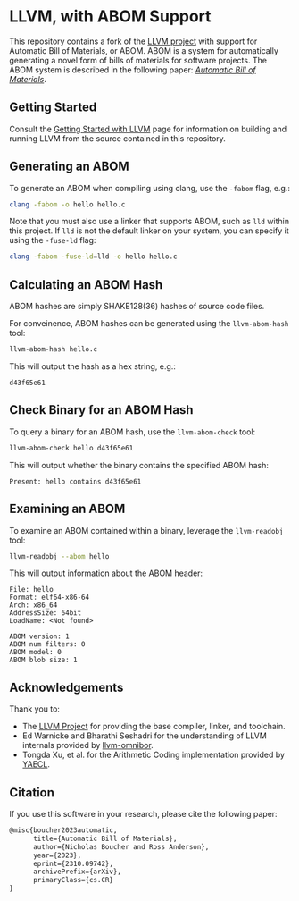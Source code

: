 # LLVM, with ABOM Support

This repository contains a fork of the [LLVM project](https://github.com/llvm/llvm-project)
with support for Automatic Bill of Materials, or ABOM. ABOM is a system
for automatically generating a novel form of bills of materials for software
projects. The ABOM system is described in the following paper:
[*Automatic Bill of Materials*](https://arxiv.org/abs/2310.09742).

## Getting Started

Consult the
[Getting Started with LLVM](https://llvm.org/docs/GettingStarted.html#getting-the-source-code-and-building-llvm)
page for information on building and running LLVM from the source contained
in this repository.

## Generating an ABOM

To generate an ABOM when compiling using clang, use the `-fabom` flag, e.g.:
```sh
clang -fabom -o hello hello.c
```
Note that you must also use a linker that supports ABOM, such as `lld` within this project.
If `lld` is not the default linker on your system, you can specify it using the `-fuse-ld` flag:
```sh
clang -fabom -fuse-ld=lld -o hello hello.c
```

## Calculating an ABOM Hash

ABOM hashes are simply SHAKE128(36) hashes of source code files.

For conveinence, ABOM hashes can be generated using the `llvm-abom-hash` tool:
```sh
llvm-abom-hash hello.c
```
This will output the hash as a hex string, e.g.:
```
d43f65e61
```

## Check Binary for an ABOM Hash

To query a binary for an ABOM hash, use the `llvm-abom-check` tool:
```sh
llvm-abom-check hello d43f65e61
```
This will output whether the binary contains the specified ABOM hash:
```
Present: hello contains d43f65e61
```

## Examining an ABOM

To examine an ABOM contained within a binary, leverage the `llvm-readobj` tool:
```sh
llvm-readobj --abom hello
```
This will output information about the ABOM header:
```
File: hello
Format: elf64-x86-64
Arch: x86_64
AddressSize: 64bit
LoadName: <Not found>

ABOM version: 1
ABOM num filters: 0
ABOM model: 0
ABOM blob size: 1
```

## Acknowledgements

Thank you to:
- The [LLVM Project](https://github.com/llvm/llvm-project) for providing the base compiler, linker, and toolchain.
- Ed Warnicke and Bharathi Seshadri for the understanding of LLVM internals provided by [llvm-omnibor](https://github.com/omnibor/llvm-omnibor).
- Tongda Xu, et al. for the Arithmetic Coding implementation provided by [YAECL](https://github.com/tongdaxu/YAECL-Yet-Another-Entropy-Coding-Library).

## Citation

If you use this software in your research, please cite the following paper:

```tex
@misc{boucher2023automatic,
      title={Automatic Bill of Materials}, 
      author={Nicholas Boucher and Ross Anderson},
      year={2023},
      eprint={2310.09742},
      archivePrefix={arXiv},
      primaryClass={cs.CR}
}
```